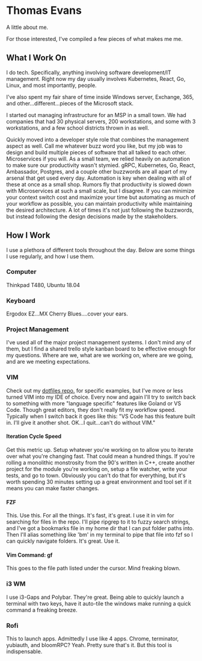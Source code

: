 # Thomas Evans

A little about me. 

For those interested, I've compiled a few pieces of what makes me me. 

## What I Work On

I do tech. Specifically, anything involving software development/IT management. 
Right now my day usually involves Kubernetes, React, Go, Linux, and most importantly, people.

I've also spent my fair share of time inside Windows server, Exchange, 365, and other...different...pieces
of the Microsoft stack.

I started out managing infrastructure for an MSP in a small town. We had companies that had 30 physical servers, 
200 workstations, and some with 3 workstations, and a few school districts thrown in as well. 

Quickly moved into a developer style role that combines the management aspect as well. Call me whatever buzz 
word you like, but my job was to design and build multiple pieces of software that all talked to each other. 
Microservices if you will. As a small team, we relied heavily on automation to make sure our productivity
wasn't stymied. gRPC, Kubernetes, Go, React, Ambassador, Postgres, and a couple other buzzwords are all 
apart of my arsenal that get used every day. Automation is key when dealing with all of these at once
as a small shop. Rumors fly that productivity is slowed down with Microservices at such a small scale,
but I disagree. If you can minimize your context switch cost and maximize your time but automating as much
of your workflow as possible, you can maintain productivity while maintaining the desired architecture. 
A lot of times it's not just following the buzzwords, but instead following the design decisions made by 
the stakeholders.

## How I Work

I use a plethora of different tools throughout the day. Below are some things I use regularly, and 
how I use them.

### Computer

Thinkpad T480, Ubuntu 18.04

### Keyboard

Ergodox EZ...MX Cherry Blues....cover your ears.

### Project Management

I've used all of the major project management systems. I don't mind any of them, but I find 
a shared trello style kanban board to be effective enough for my questions. Where are we, what
are we working on, where are we going, and are we meeting expectations. 


### VIM

Check out my [dotfiles repo.](https://github.com/teevans/cfg) for specific examples, but I've more or 
less turned VIM into my IDE of choice. Every now and again I'll try to switch back to something with 
more "language specific" features like Goland or VS Code. Though great editors, they don't really fit 
my workflow speed. Typically when I switch back it goes like this: "VS Code has this feature built in. I'll
give it another shot. OK...I quit...can't do without VIM."

#### Iteration Cycle Speed

Get this metric up. Setup whatever you're working on to allow you to iterate over what you're changing fast.
That could mean a hundred things. If you're rolling a monolithic monstrosity from the 90's written in C++,
create another project for the module you're working on, setup a file watcher, write your tests, and 
go to town. Obviously you can't do that for everything, but it's worth spending 30 minutes setting up a 
great environment and tool set if it means you can make faster changes. 

#### FZF

This. Use this. For all the things. It's fast, it's great. I use it in vim for searching for files 
in the repo. I'll pipe ripgrep to it to fuzzy search strings, and I've got a bookmarks file in my 
home dir that I can put folder paths into. Then I'll alias something like 'bm' in my terminal to pipe
that file into fzf so I can quickly navigate folders. It's great. Use it.

#### Vim Command: <leader>gf
This goes to the file path listed under the cursor. Mind freaking blown. 

### i3 WM

I use i3-Gaps and Polybar. They're great. Being able to quickly launch a terminal with two keys, have it 
auto-tile the windows make running a quick command a freaking breeze.

### Rofi

This to launch apps. Admittedly I use like 4 apps. Chrome, terminator, yubiauth, and bloomRPC? Yeah.
Pretty sure that's it. But this tool is indispensable.

  

